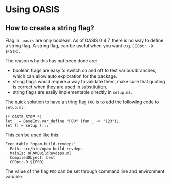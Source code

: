 Using OASIS
===========

How to create a string flag?<a name="string-flag"></a>
----------------------------

Flag in `_oasis` are only boolean. As of OASIS 0.4.7, there is no way to define
a string flag. A string flag, can be useful when you want e.g.
`CCOpt: -D $(STR)`.

The reason why this has not been done are:
* boolean flags are easy to switch on and off to test various branches, which
  can allow auto exploration for the package.
* string flags would require a way to validate them, make sure that quoting
  is correct when they are used in substitution.
* string flags are easily implementable directly in `setup.ml`.

The quick solution to have a string flag `FOO` is to add the following code to
`setup.ml`:

    (* OASIS_STOP *)
    let _ = BaseEnv.var_define "FOO" (fun _ -> "123");;
    let () = setup ();;

This can be used like this:

    Executable "opam-build-revdeps"
      Path: src/bin/opam-build-revdeps
      MainIs: OPAMBuildRevdeps.ml
      CompiledObject: best
      CCOpt:-D $(FOO)


The value of the flag `FOO` can be set through command line and environment
variable.

